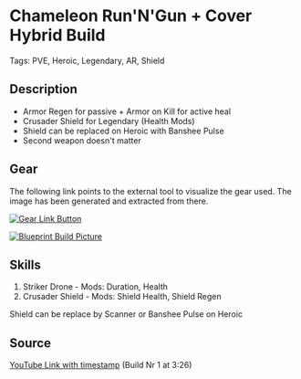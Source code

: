 # Chameleon Run'N'Gun + Cover Hybrid Build

Tags: PVE, Heroic, Legendary, AR, Shield

## Description

* Armor Regen for passive + Armor on Kill for active heal
* Crusader Shield for Legendary (Health Mods)
* Shield can be replaced on Heroic with Banshee Pulse
* Second weapon doesn't matter

## Gear

The following link points to the external tool to visualize the gear used.
The image has been generated and extracted from there.

[![Gear Link Button]({{site.baseurl}}/assets/images/gear-button.png)](https://mxswat.github.io/mx-division-builds)

[![Blueprint Build Picture]({{site.baseurl}}/assets/images/blueprint-build.png)]({{site.baseurl}}/assets/images/blueprint-build.png)

## Skills

1. Striker Drone - Mods: Duration, Health
2. Crusader Shield - Mods: Shield Health, Shield Regen

Shield can be replace by Scanner or Banshee Pulse on Heroic

## Source

[YouTube Link with timestamp](https://youtu.be/3X3eUDQSIlA?t=206) (Build Nr 1 at 3:26)
